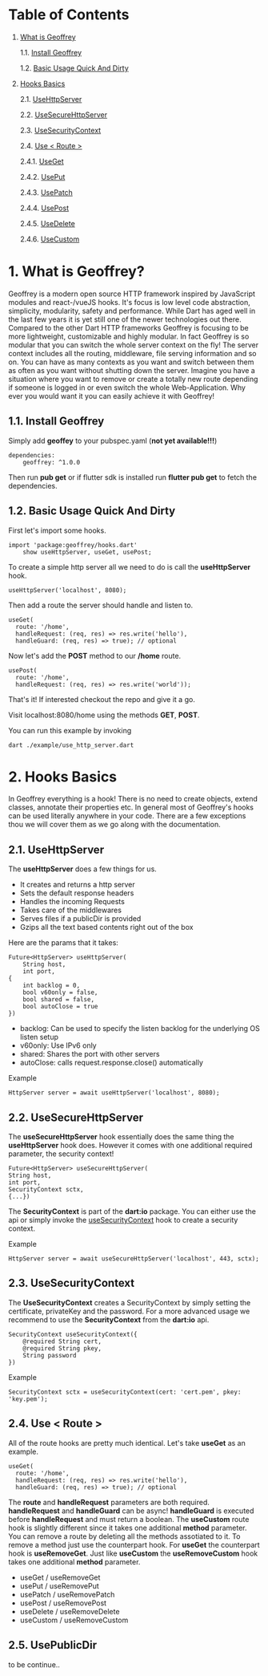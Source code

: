# Table of Contents

1. [What is Geoffrey](#1)

    1.1. [Install Geoffrey](#11-install-geoffrey)

    1.2. [Basic Usage Quick And Dirty](#12-basic-usage-quick-and-dirty)

2. [Hooks Basics](#2-hooks-basics)

    2.1. [UseHttpServer](#21-usehttpserver)

    2.2. [UseSecureHttpServer](#22-usesecurehttpserver)

    2.3. [UseSecurityContext](#23-usesecuritycontext)

    2.4. [Use < Route >](#24-use-<-route->)

    2.4.1. [UseGet](#24-use-<-route->)

    2.4.2. [UsePut](#24-use-<-route->)

    2.4.3. [UsePatch](#24-use-<-route->)

    2.4.4. [UsePost](#24-use-<-route->)

    2.4.5. [UseDelete](#24-use-<-route->)

    2.4.6. [UseCustom](#24-use-<-route->)

# 1. What is Geoffrey?

Geoffrey is a modern open source HTTP framework inspired by JavaScript modules and react-/vueJS hooks. It's focus is low level code abstraction, simplicity, modularity, safety and performance. While Dart has aged well in the last few years it is yet still one of the newer technologies out there. Compared to the other Dart HTTP frameworks Geoffrey is focusing to be more lightweight, customizable and highly modular. In fact Geoffrey is so modular that you can switch the whole server context on the fly! The server context includes all the routing, middleware, file serving information and so on. You can have as many contexts as you want and switch between them as often as you want without shutting down the server. Imagine you have a situation where you want to remove or create a totally new route depending if someone is logged in or even switch the whole Web-Application. Why ever you would want it you can easily achieve it with Geoffrey! 

## 1.1. Install Geoffrey

Simply add **geoffey** to your pubspec.yaml (**not yet available!!!**)

    dependencies:
        geoffrey: ^1.0.0

Then run **pub get** or if flutter sdk is installed run **flutter pub get** to fetch the dependencies. 

## 1.2. Basic Usage Quick And Dirty

First let's import some hooks.

    import 'package:geoffrey/hooks.dart' 
        show useHttpServer, useGet, usePost;

To create a simple http server all we need to do is call the **useHttpServer** hook. 

    useHttpServer('localhost', 8080);

Then add a route the server should handle and listen to.

    useGet(
      route: '/home',
      handleRequest: (req, res) => res.write('hello'),
      handleGuard: (req, res) => true); // optional

Now let's add the **POST** method to our **/home** route.

    usePost(
      route: '/home',
      handleRequest: (req, res) => res.write('world'));

That's it! If interested checkout the repo and give it a go. 

Visit localhost:8080/home using the methods **GET**, **POST**.

You can run this example by invoking

    dart ./example/use_http_server.dart

# 2. Hooks Basics

In Geoffrey everything is a hook! There is no need to create objects, extend classes, annotate their properties etc. In general most of Geoffrey's hooks can be used literally anywhere in your code. There are a few exceptions thou we will cover them as we go along with the documentation.

## 2.1. UseHttpServer

The **useHttpServer** does a few things for us. 

* It creates and returns a http server
* Sets the default response headers
* Handles the incoming Requests
* Takes care of the middlewares
* Serves files if a publicDir is provided
* Gzips all the text based contents right out of the box

Here are the params that it takes:

    Future<HttpServer> useHttpServer(
        String host, 
        int port,
    { 
        int backlog = 0,
        bool v60only = false,
        bool shared = false,
        bool autoClose = true
    })

* backlog: Can be used to specify the listen backlog for the underlying OS listen setup
* v60only: Use IPv6 only
* shared: Shares the port with other servers
* autoClose: calls request.response.close() automatically

Example

    HttpServer server = await useHttpServer('localhost', 8080);

## 2.2. UseSecureHttpServer

The **useSecureHttpServer** hook essentially does the same thing the **useHttpServer** hook does. However it comes with one additional required parameter, the security context!

    Future<HttpServer> useSecureHttpServer(
    String host, 
    int port, 
    SecurityContext sctx,
    {...})

The **SecurityContext** is part of the **dart:io** package. You can either use the api or simply invoke the [useSecurityContext](#23-usesecuritycontext) hook to create a security context.

Example

    HttpServer server = await useSecureHttpServer('localhost', 443, sctx);

## 2.3. UseSecurityContext

The **UseSecurityContext** creates a SecurityContext by simply setting the certificate, privateKey and the password. For a more advanced usage we recommend to use the **SecurityContext** from the **dart:io** api.

    SecurityContext useSecurityContext({ 
        @required String cert, 
        @required String pkey, 
        String password 
    })

Example

    SecurityContext sctx = useSecurityContext(cert: 'cert.pem', pkey: 'key.pem');

## 2.4. Use < Route >

All of the route hooks are pretty much identical. Let's take **useGet** as an example.

    useGet(
      route: '/home',
      handleRequest: (req, res) => res.write('hello'),
      handleGuard: (req, res) => true); // optional

The **route** and **handleRequest** parameters are both required. **handleRequest** and **handleGuard** can be async! **handleGuard** is executed before **handleRequest** and must return a boolean. The **useCustom** route hook is slightly different since it takes one additional **method** parameter. You can remove a route by deleting all the methods assotiated to it. To remove a method just use the counterpart hook. For **useGet** the counterpart hook is **useRemoveGet**. Just like **useCustom** the **useRemoveCustom** hook takes one additional **method** parameter.

* useGet / useRemoveGet
* usePut / useRemovePut
* usePatch / useRemovePatch
* usePost / useRemovePost
* useDelete / useRemoveDelete
* useCustom / useRemoveCustom

## 2.5. UsePublicDir

to be continue..